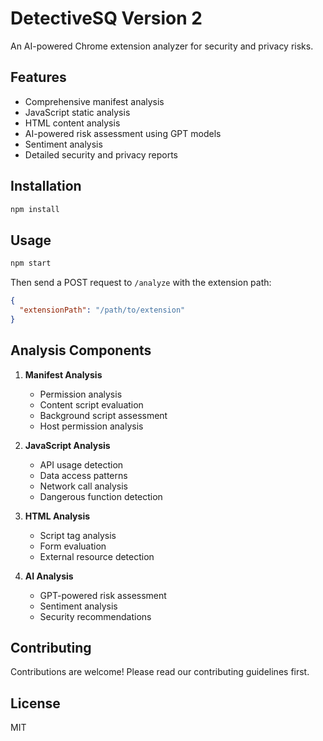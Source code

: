 # DetectiveSQ Version 2

An AI-powered Chrome extension analyzer for security and privacy risks.

## Features

- Comprehensive manifest analysis
- JavaScript static analysis
- HTML content analysis
- AI-powered risk assessment using GPT models
- Sentiment analysis
- Detailed security and privacy reports

## Installation

```bash
npm install
```

## Usage

```bash
npm start
```

Then send a POST request to `/analyze` with the extension path:

```json
{
  "extensionPath": "/path/to/extension"
}
```

## Analysis Components

1. **Manifest Analysis**
   - Permission analysis
   - Content script evaluation
   - Background script assessment
   - Host permission analysis

2. **JavaScript Analysis**
   - API usage detection
   - Data access patterns
   - Network call analysis
   - Dangerous function detection

3. **HTML Analysis**
   - Script tag analysis
   - Form evaluation
   - External resource detection

4. **AI Analysis**
   - GPT-powered risk assessment
   - Sentiment analysis
   - Security recommendations

## Contributing

Contributions are welcome! Please read our contributing guidelines first.

## License

MIT